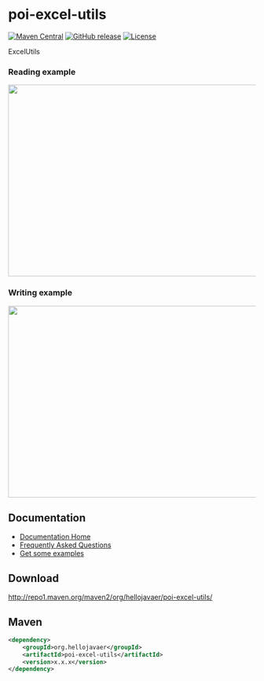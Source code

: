 # poi-excel-utils
[![Maven Central](https://maven-badges.herokuapp.com/maven-central/org.hellojavaer/poi-excel-utils/badge.svg)](https://maven-badges.herokuapp.com/maven-central/org.hellojavaer/poi-excel-utils/)
[![GitHub release](https://img.shields.io/github/release/hellojavaer/poi-excel-utils.svg)](https://github.com/hellojavaer/poi-excel-utils/releases)
[![License](https://img.shields.io/badge/license-Apache%202-4EB1BA.svg)](https://www.apache.org/licenses/LICENSE-2.0.html)

ExcelUtils

### Reading example

<image src="https://github.com/hellojavaer/poi-excel-utils/blob/master/src/test/resources/img/read-demo-1.png" width="590" height="390" />

### Writing example

<image src="https://github.com/hellojavaer/poi-excel-utils/blob/master/src/test/resources/img/write-demo-2.png" width="590" height="390" />

## Documentation

- [Documentation Home](https://github.com/hellojavaer/poi-excel-utils/wiki)
- [Frequently Asked Questions](https://github.com/hellojavaer/poi-excel-utils/wiki/faq)
- [Get some examples](https://github.com/hellojavaer/poi-excel-utils/tree/master/src/test/java/org/hellojavaer/poi/excel/utils)

## Download

http://repo1.maven.org/maven2/org/hellojavaer/poi-excel-utils/

## Maven

```xml
<dependency>
    <groupId>org.hellojavaer</groupId>
    <artifactId>poi-excel-utils</artifactId>
    <version>x.x.x</version>
</dependency>
```

